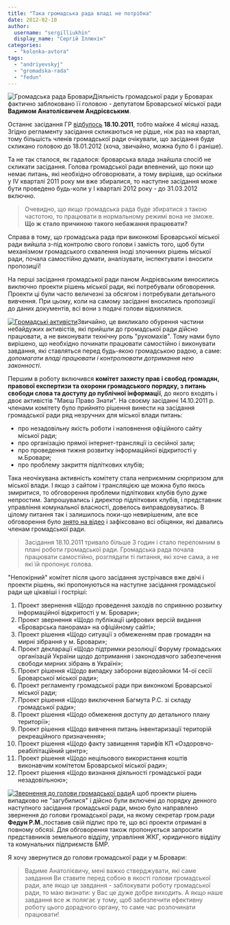 ```yaml
---
title: "Така громадська рада владі не потрібна"
date: 2012-02-10
author: 
  username: "sergilliukhin"
  display_name: "Сергій Іллюхін"
categories: 
  - "kolonka-avtora"
tags: 
  - "andriyevskyj"
  - "gromadska-rada"
  - "fedun"
---
```


![](https://mpz.brovary.org/wp-content/uploads/2012/02/Громадська-рада-Бровари.jpg "Громадська рада Бровари")Діяльність громадської ради у Броварах фактично заблоковано її головою - депутатом Броварської міської ради **Вадимом Анатолієвичем Андрієвським**.

Останнє засідання ГР [відбулось](https://mpz.brovary.org/novini/video-zasidannya-hromadskoji-rady-18-10-2011/ "ВІДЕО: Засідання громадської ради 18.10.2011") **18.10.2011**, тобто майже 4 місяці назад. Згідно регламенту засідання скликаються не рідше, ніж раз на квартал, тому більшість членів громадської ради очікували, що засідання буде <!--more-->скликано головою до 18.01.2012 (хоча, звичайно, можна було б і раніше).

Та не так сталося, як гадалося: броварська влада знайшла спосіб не скликати засідання. Голова громадської ради впевнений, що поки що немає питань, які необхідно обговорювати, а тому вирішив, що оскільки у IV кварталі 2011 року ми вже збиралися, то наступне засідання може бути проведено будь-коли у I кварталі 2012 року - до 31.03.2012 включно.

> Очевидно, що якщо громадська рада буде збиратися з такою частотою, то працювати в нормальному режимі вона не зможе. **Що ж стало причиною такого небажання працювати?**

Справа в тому, що громадська рада при виконкомі Броварської міської ради вийшла з-під контролю свого голови і замість того, щоб бути механізмом громадського схвалення іноді злочинних рішень міської ради, почала самостійно думати, аналізувати, інспектувати і вносити пропозиції!

На перші засідання громадської ради паном Андрієвським виносились виключно проекти рішень міської ради, які потребували обговорення. Проекти ці були часто величезні за обсягом і потребували детального вивчення. При цьому, коли на самому засіданні вносились пропозиції до даних документів, всі вони з подачі голови відхилялися.

[![](https://mpz.brovary.org/wp-content/uploads/2012/02/Громадські-активісти.jpg "Громадські активісти")](https://mpz.brovary.org/wp-content/uploads/2012/02/Громадські-активісти.jpg)Звичайно, це викликало обурення частини небайдужих активістів, які прийшли до громадської ради дійсно працювати, а не виконувати технічну роль "рукомахів". Тому нами було вирішено, що необхідно починати працювати самостійно і виконувати завдання, які ставляться перед будь-якою громадською радою, а саме: _допомагати владі працювати і контролювати дотримання нею законності_.

Першим в роботу включився **комітет захисту прав і свобод громадян, правової експертизи та охорони громадського порядку, з питань свободи слова та доступу до публічної інформації**, до якого входять і двоє активістів "Маєш Право Знати". На своєму засіданні 14.10.2011 р. членами комітету було прийнято рішення винести на засідання громадської ради ряд незручних для міської влади питань:

- про незадовільну якість роботи і наповнення офіційного сайту міської ради;
- про організацію прямої інтернет-трансляції із сесійної зали;
- про проведення тижня розвитку інформаційної відкритості у м.Бровари;
- про проблему закриття підліткових клубів;

Така неочікувана активність комітету стала неприємним сюрпризом для міської влади. І якщо з сайтом і трансляцією ще можна було якось змиритися, то обговорення проблеми підліткових клубів було дуже непростим. Запрошувались і директор підліткових клубів, і представник управління комунальної власності, довелось виправдовуватись. В цілому питання так і залишилось поки-що невирішеним, але все обговорення було [знято на відео](https://mpz.brovary.org/novini/video-zasidannya-hromadskoji-rady-18-10-2011/ "ВІДЕО: Засідання громадської ради 18.10.2011") і зафіксовано всі обіцянки, які давались членам громадської ради.

> Засідання 18.10.2011 тривало більше 3 годин і стало переломним в плані роботи громадської ради. Громадська рада почала працювати самостійно, розглядати ті питання, які хоче сама, а не які їй пропонує голова.

"Непокірний" комітет після цього засідання зустрічався вже двічі і проекти рішень, які пропонуються на наступне засідання громадської ради ще цікавіші і гостріші:

1. Проект звернення «Щодо проведення заходів по сприянню розвитку інформаційної відкритості у м. Бровари»;
2. Проект звернення «Щодо публікації цифрових версій видання «Броварська панорама» на офіційному сайті»;
3. Проект рішення «Щодо ситуації з обмеженням прав громадян на мирні зібрання у м. Бровари»;
4. Проект декларації «Щодо підтримки резолюції Форуму громадських організацій України щодо дотримання і законодавчого забезпечення свободи мирних зібрань в Україні»;
5. Проект рішення «Щодо випадку заборони відеозйомки 14-ої сесії Броварської міської ради»;
6. Проект регламенту громадської ради при виконкомі Броварської міської ради;
7. Проект рішення «Щодо виключення Багмута Р.С. зі складу громадської ради»;
8. Проект рішення «Щодо обмеження доступу до детального плану території»;
9. Проект рішення «Щодо вивчення питань інвентаризації територій рекреаційного призначення»;
10. Проект рішення «Щодо факту завищення тарифів КП «Оздоровчо-реабілітаційний центр»;
11. Проект рішення «Щодо нецільового використання коштів виконавчим комітетом Броварської міської ради»;
12. Проект рішення «Щодо визнання діяльності громадської ради незадовільною»;

[![](https://mpz.brovary.org/wp-content/uploads/2012/02/Звернення-до-голови-громадської-ради.jpg "Звернення до голови громадської ради")](https://mpz.brovary.org/wp-content/uploads/2012/02/Звернення-до-голови-громадської-ради.jpg)А щоб проекти рішень випадково не "загубилися" і дійсно були включені до порядку денного наступного засідання громадської ради, мною було направлено звернення до голови громадської ради, на якому секретар гром.ради **Федун Р.М.**,поставив свій підпис про те, що всі проекти отримані в повному обсязі. Для обговорення також пропонується запросити представників земельного відділу, управління ЖКГ, юридичного відділу та комунальних підприємств БМР.

Я хочу звернутися до голови громадської ради у м.Бровари:

> Вадиме Анатолієвичу, мені важко стверджувати, які саме завдання Ви ставите перед собою в якості голови громадської ради, але якщо це завдання - заблокувати роботу громадської ради, то маю визнати: у Вас це дуже добре виходить. А якщо наше завдання все ж полягає у тому, щоб забезпечити ефективну роботу цього дорадчого органу, то саме час розпочинати працювати!
